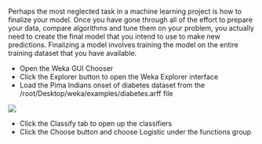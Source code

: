 Perhaps the most neglected task in a machine learning project is how to finalize your model.
Once you have gone through all of the effort to prepare your data, compare algorithms and tune
them on your problem, you actually need to create the final model that you intend to use to
make new predictions. Finalizing a model involves training the model on the entire training
dataset that you have available.
- Open the Weka GUI Chooser
- Click the Explorer button to open the Weka Explorer interface
- Load the Pima Indians onset of diabetes dataset from the /root/Desktop/weka/examples/diabetes.arff file

![](https://github.com/fenago/katacoda-scenarios/raw/master/machine-learning-mastery-weka/machine-learning-mastery-weka-chapter-22/steps/images/128.png)

- Click the Classify tab to open up the classifiers
- Click the Choose button and choose Logistic under the functions group
